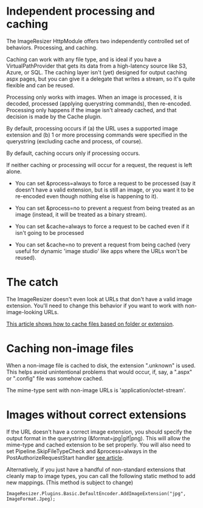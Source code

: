 
# Independent processing and caching

The ImageResizer HttpModule offers two independently controlled set of behaviors. Processing, and caching.

Caching can work with any file type, and is ideal if you have a VirtualPathProvider that gets its data from a high-latency source like S3, Azure, or SQL. The caching layer isn't (yet) designed for output caching aspx pages, but you can give it a delegate that writes a stream, so it's quite flexible and can be reused.

Processing only works with images. When an image is processed, it is decoded, processed (applying querystring commands), then re-encoded. 
Processing only happens if the image isn't already cached, and that decision is made by the Cache plugin.

By default, processing occurs if (a) the URL uses a supported image extension and (b) 1 or more processing commands were specified in the querystring (excluding cache and process, of course).

By default, caching occurs  only if processing occurs.

If neither caching or processing will occur for a request, the request is left alone.

* You can set &process=always to force a request to be processed (say it doesn't have a valid extension, but is still an image, or you want it to be re-encoded even though nothing else is happening to it).
* You can set &process=no to prevent a request from being treated as an image (instead, it will be treated as a binary stream).

* You can set &cache=always to force a request to be cached even if it isn't going to be processed
* You can set &cache=no to prevent a request from being cached (very useful for dynamic 'image studio' like apps where the URLs won't be reused).


# The catch

The ImageResizer doesn't even look at URLs that don't have a valid image extension. You'll need to change this behavior if you want to work with non-image-looking URLs.

[This article shows how to cache files based on folder or extension](/docs/howto/cache-non-images).


# Caching non-image files

When a non-image file is cached to disk, the extension ".unknown" is used. This helps avoid unintentional problems that would occur, if, say, a ".aspx" or ".config" file was somehow cached.

The mime-type sent with non-image URLs is 'application/octet-stream'.

# Images without correct extensions

If the URL doesn't have a correct image extension, you should specify the output format in the querystring (&format=jpg|gif|png). This will allow the mime-type and cached extension to be set properly. You will also need to set Pipeline.SkipFileTypeCheck and &process=always in the PostAuthorizeRequestStart handler [see article](/docs/howto/cache-non-images).

Alternatively, if you just have a handful of non-standard extensions that cleanly map to image types, you can call the following static method to add new mappings. (This method is subject to change)

	ImageResizer.Plugins.Basic.DefaultEncoder.AddImageExtension("jpg", ImageFormat.Jpeg);


